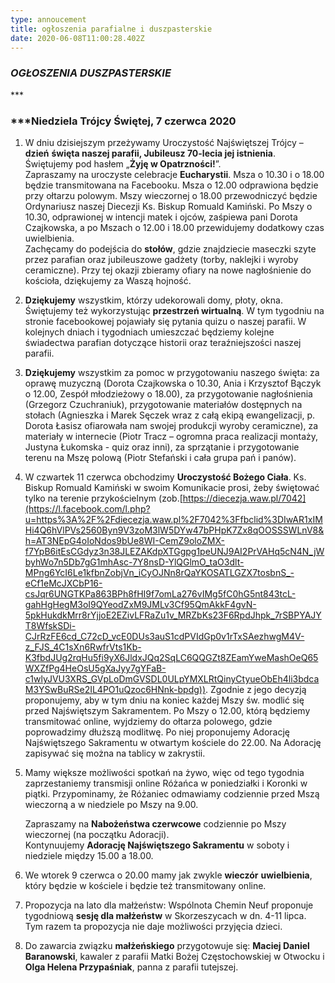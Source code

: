 ```yaml
---
type: annoucement
title: ogłoszenia parafialne i duszpasterskie
date: 2020-06-08T11:00:28.402Z
---
```

<!--StartFragment-->

***<h3 style="text-align;center;">OGŁOSZENIA DUSZPASTERSKIE</h3>***

***<h3 style="text-align;center;">***Niedziela Trójcy Świętej, 7 czerwca 2020</h3> 

1. W dniu dzisiejszym przeżywamy Uroczystość Najświętszej Trójcy – **dzień** **święta naszej parafii, Jubileusz 70-lecia jej istnienia**. Świętujemy pod hasłem „**Żyję w Opatrzności!**”. \
   Zapraszamy na uroczyste celebracje **Eucharystii**. Msza o 10.30 i o 18.00 będzie transmitowana na Facebooku. Msza o 12.00 odprawiona będzie przy ołtarzu polowym. Mszy wieczornej o 18.00 przewodniczyć będzie Ordynariusz naszej Diecezji Ks. Biskup Romuald Kamiński. Po Mszy o 10.30, odprawionej w intencji matek i ojców, zaśpiewa pani Dorota Czajkowska, a po Mszach o 12.00 i 18.00 przewidujemy dodatkowy czas uwielbienia. \
   Zachęcamy do podejścia do **stołów**, gdzie znajdziecie maseczki szyte przez parafian oraz jubileuszowe gadżety (torby, naklejki i wyroby ceramiczne). Przy tej okazji zbieramy ofiary na nowe nagłośnienie do kościoła, dziękujemy za Waszą hojność.
2. **Dziękujemy** wszystkim, którzy udekorowali domy, płoty, okna. \
   Świętujemy też wykorzystując **przestrzeń wirtualną**. W tym tygodniu na stronie facebookowej pojawiały się pytania quizu o naszej parafii. W kolejnych dniach i tygodniach umieszczać będziemy kolejne świadectwa parafian dotyczące historii oraz teraźniejszości naszej parafii.
3. **Dziękujemy** wszystkim za pomoc w przygotowaniu naszego święta: za oprawę muzyczną (Dorota Czajkowska o 10.30, Ania i Krzysztof Bączyk o 12.00, Zespół młodzieżowy o 18.00), za przygotowanie nagłośnienia (Grzegorz Czuchraniuk), przygotowanie materiałów dostępnych na stołach (Agnieszka i Marek Sęczek wraz z całą ekipą ewangelizacji, p. Dorota Łasisz ofiarowała nam swojej produkcji wyroby ceramiczne), za materiały w internecie (Piotr Tracz – ogromna praca realizacji montaży, Justyna Łukomska - quiz oraz inni), za sprzątanie i przygotowanie terenu na Mszę polową (Piotr Stefański i cała grupa pań i panów).
4. W czwartek 11 czerwca obchodzimy **Uroczystość Bożego Ciała**. Ks. Biskup Romuald Kamiński w swoim Komunikacie prosi, żeby świętować tylko na terenie przykościelnym (zob.[https://diecezja.waw.pl/7042](https://l.facebook.com/l.php?u=https%3A%2F%2Fdiecezja.waw.pl%2F7042%3Ffbclid%3DIwAR1xIMHi4Q6hVlPVs2560Byn9V3zoM3lW5DYw47bPHpK7Zx8qOOSSSWLnV8&h=AT3NEpG4oIoNdos9bUe8WI-CemZ9oloZMX-f7YpB6itEsCGdyz3n38JLEZAKdpXTGgpg1peUNJ9AI2PrVAHq5cN4N_jWbyhWo7n5Db7gG1mhAsc-7Y8nsD-YlQGlmO_taO3dlt-MPng6YcI6Le1kfbnZobjVn_iCyOJNn8rQaYKOSATLGZX7tosbnS_-eCf1eMcJXCbP16-csJqr6UNGTKPa863BPh8fHI9f7omLa276vIMg5fC0hG5nt843tcL-gahHgHegM3oI9QYeodZxM9JMLv3Cf95QmAkkF4gvN-5pkHukdkMrr8rYjjoE2EZivLFRaZu1v_MRZbKs23F6RpdJhpk_7rSBPYAJYT8WfskSDi-CJrRzFE6cd_C72cD_vcE0DUs3auS1cdPVIdGp0v1rTxSAezhwgM4V-z_FJS_4C1sXn6RwfrVts1Kb-K3fbdJUg2rqHu5fi9yX6JldxJQq2SqLC6QQGZt8ZEamYweMashOeQ65WXZfPg4HeOsU5gXaJyy7gYFaB-c1wlyJVU3XRS_GVpLoDmGVSDL0ULpYMXLRtQinyCtyueObEh4li3bdcaM3YSwBuRSe2IL4PO1uQzoc6HNnk-bpdg)). Zgodnie z jego decyzją proponujemy, aby w tym dniu na koniec każdej Mszy św. modlić się przed Najświętszym Sakramentem. Po Mszy o 12.00, którą będziemy transmitować online, wyjdziemy do ołtarza polowego, gdzie poprowadzimy dłuższą modlitwę. Po niej proponujemy Adorację Najświętszego Sakramentu w otwartym kościele do 22.00. Na Adorację zapisywać się można na tablicy w zakrystii.
5. Mamy większe możliwości spotkań na żywo, więc od tego tygodnia zaprzestaniemy transmisji online Różańca w poniedziałki i Koronki w piątki. Przypominamy, że Różaniec odmawiamy codziennie przed Mszą wieczorną a w niedziele po Mszy na 9.00.

   Zapraszamy na **Nabożeństwa czerwcowe** codziennie po Mszy wieczornej (na początku Adoracji).\
   Kontynuujemy **Adorację Najświętszego Sakramentu** w soboty i niedziele między 15.00 a 18.00.
6. We wtorek 9 czerwca o 20.00 mamy jak zwykle **wieczór** **uwielbienia**, który będzie w kościele i będzie też transmitowany online. 
7. Propozycja na lato dla małżeństw: Wspólnota Chemin Neuf proponuje tygodniową **sesję dla małżeństw** w Skorzeszycach w dn. 4-11 lipca. Tym razem ta propozycja nie daje możliwości przyjęcia dzieci.
8. Do zawarcia związku **małżeńskiego** przygotowuje się: **Maciej Daniel Baranowski**, kawaler z parafii Matki Bożej Częstochowskiej w Otwocku i **Olga Helena Przypaśniak**, panna z parafii tutejszej.

<!--EndFragment-->
